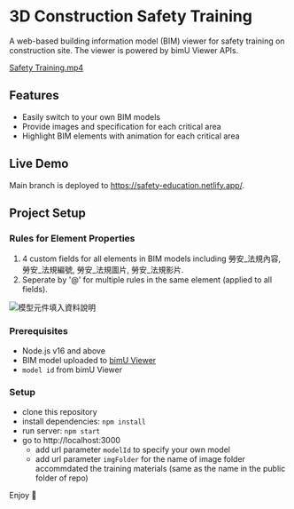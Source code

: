 <!-- # Table of contents

- [Description](#description)
- [Live Demo](#live-demo)
- [Prerequisites](#prerequisites)
- [Project Setup](#project-setup)
- [Thanks](#thanks)
- [Copyright and license](#copyright-and-license) -->
<!-- <img src="https://user-images.githubusercontent.com/119405090/218034217-39391de8-3ff6-430e-85fa-f850ab60ead1.mp4" width="100"/> -->
<!-- <video src="https://user-images.githubusercontent.com/119405090/218034217-39391de8-3ff6-430e-85fa-f850ab60ead1.mp4" width="50" controls="controls" muted="muted" playsinline="playsinline"></video> -->

# 3D Construction Safety Training
A web-based building information model (BIM) viewer for safety training on construction site. The viewer is powered by bimU Viewer APIs.

[Safety Training.mp4](https://user-images.githubusercontent.com/119405090/218034217-39391de8-3ff6-430e-85fa-f850ab60ead1.mp4)

## Features
- Easily switch to your own BIM models
- Provide images and specification for each critical area
- Highlight BIM elements with animation for each critical area

## Live Demo
Main branch is deployed to https://safety-education.netlify.app/.

## Project Setup

### Rules for Element Properties
1. 4 custom fields for all elements in BIM models including 勞安_法規內容, 勞安_法規編號, 勞安_法規圖片, 勞安_法規影片.
2. Seperate by '@' for multiple rules in the same element (applied to all fields).

![模型元件填入資料說明](https://user-images.githubusercontent.com/119405090/218041642-e19c1a92-b64b-4db2-adf9-91e41863ae35.png)

### Prerequisites
- Node.js v16 and above
- BIM model uploaded to [bimU Viewer](https://viewer.bimu.io)
- `model id` from bimU Viewer

### Setup
- clone this repository
- install dependencies: `npm install`
- run server: `npm start`
- go to http://localhost:3000
    - add url parameter `modelId` to specify your own model
    - add url parameter `imgFolder` for the name of image folder accommdated the training materials (same as the name in the public folder of repo)

Enjoy :metal:
